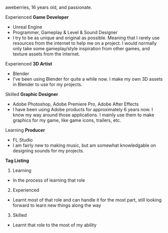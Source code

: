 aweberries, 16 years old, and passionate.

Experienced **Game Developer**
- Unreal Engine
- Programmer, Gameplay & Level & Sound Designer
- I try to be as unique and original as possible. Meaning that I rarely use resources from the internet to help me on a project. I would normally only take some gameplay/style inspiration from other games, and texture assets from the internet.

Experienced **3D Artist**
- Blender
- I've been using Blender for quite a while now. I make my own 3D assets in Blender to use for my projects.

Skilled **Graphic Designer**
- Adobe Photoshop, Adobe Premiere Pro, Adobe After Effects
- I have been using Adobe products for approximately 6 years now. I know my way around those applications. I mainly use them to make graphics for my game, like game icons, trailers, etc.

Learning **Producer**
- FL Studio
- I am fairly new to making music, but am somewhat knowledgable on designing sounds for my projects.

**Tag Listing**
1. Learning
- In the process of learning that role
2. Experienced
- Learnt most of that role and can handle it for the most part, still looking forward to learn new things along the way
3. Skilled
- Learnt that role to the most of my ability
